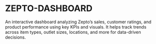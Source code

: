 # ZEPTO-DASHBOARD
An interactive dashboard analyzing Zepto’s sales, customer ratings, and product performance using key KPIs and visuals. It helps track trends across item types, outlet sizes, locations, and more for data-driven decisions. 
